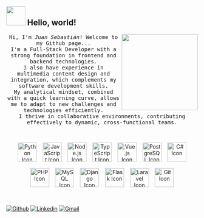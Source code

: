 ## <img src="https://raw.githubusercontent.com/alexnaiman/alexnaiman/master/resources/welcomeglitch.gif" width="50px" /> Hello, world!

<img align='right' src='https://user-images.githubusercontent.com/5713670/87202985-820dcb80-c2b6-11ea-9f56-7ec461c497c3.gif' width='200"'>

<p align="center">
  <samp>
    Hi, I'm <em>Juan Sebastián</em>! Welcome to my Github page...
    <br/> I'm a Full-Stack Developer with a strong foundation in frontend and backend technologies.
    <br/> I also have experience in multimedia content design and integration, which complements my software development skills.
    <br/> My analytical mindset, combined with a quick learning curve, allows me to adapt to new challenges and technologies efficiently.
    <br/> I thrive in collaborative environments, contributing effectively to dynamic, cross-functional teams.
  </samp>
</p>
<br/>
<p align="center">
	<img height="50" src="https://img.icons8.com/?size=100&id=20906&format=png&color=000000" alt="Python Icon"> &nbsp;&nbsp;
	<img height="50" src="https://img.icons8.com/?size=100&id=PXTY4q2Sq2lG&format=png&color=000000" alt="JavaScript Icon"> &nbsp;&nbsp;
	<img height="50" src="https://img.icons8.com/?size=100&id=v8RpPQUwv0N8&format=png&color=000000" alt="Node.js Icon"> &nbsp;&nbsp;
	<img height="50" src="https://img.icons8.com/?size=100&id=7gdY5qNXaKC0&format=png&color=000000" alt="TypeScript Icon"> &nbsp;&nbsp;
	<img height="50" src="https://img.icons8.com/?size=100&id=anECpXcEIboQ&format=png&color=000000" alt="Vue.js Icon"> &nbsp;&nbsp;
	<img height="50" src="https://img.icons8.com/?size=100&id=13441&format=png&color=000000" alt="PostgreSQL Icon"> &nbsp;&nbsp;
	<img height="50" src="https://seeklogo.com/images/C/c-sharp-c-logo-02F17714BA-seeklogo.com.png" alt="C# Icon">
</p>
<p align="center">
	<img height="50" src="https://img.icons8.com/?size=100&id=9nLaR5KFGjN0&format=png&color=000000" alt="PHP Icon"> &nbsp;&nbsp;
	<img height="50" src="https://img.icons8.com/?size=100&id=38561&format=png&color=000000" alt="MySQL Icon"> &nbsp;&nbsp;
	<img height="50" src="https://img.icons8.com/?size=100&id=qV-JzWYl9dzP&format=png&color=000000" alt="Django Icon"> &nbsp;&nbsp;
	<img height="50" src="https://img.icons8.com/?size=100&id=54087&format=png&color=000000" alt="Flask Icon"> &nbsp;&nbsp;
	<img height="50" src="https://upload.wikimedia.org/wikipedia/commons/thumb/9/9a/Laravel.svg/1200px-Laravel.svg.png" alt="Laravel Icon"> &nbsp;&nbsp;
	<img height="50" src="https://img.icons8.com/?size=100&id=BUnExfsRs3CW&format=png&color=000000" alt="Git Icon">
</p>
<br/>


[![Github](https://img.shields.io/badge/-Github-000?style=flat&logo=Github&logoColor=white)](https://github.com/FernandoRoldan93)
[![Linkedin](https://img.shields.io/badge/-LinkedIn-blue?style=flat&logo=Linkedin&logoColor=white)](https://www.linkedin.com/in/froldanzafra/)
[![Gmail](https://img.shields.io/badge/-Gmail-c14438?style=flat&logo=Gmail&logoColor=white)](mailto:Fernando.Roldan.Zafra@gmail.com)

